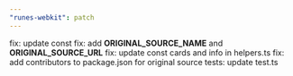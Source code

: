 ```yaml
---
"runes-webkit": patch
---
```


fix: update const 
fix: add __ORIGINAL_SOURCE_NAME__ and	__ORIGINAL_SOURCE_URL__
fix: update const cards and info in helpers.ts
fix: add contributors to package.json for original source
tests: update test.ts
